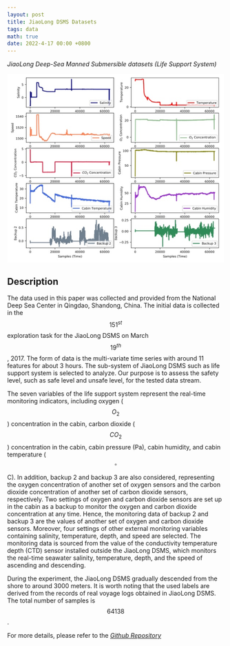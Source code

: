 ```yaml
---
layout: post
title: JiaoLong DSMS Datasets
tags: data
math: true
date: 2022-4-17 00:00 +0800
---
```


*JiaoLong Deep-Sea Manned Submersible datasets (Life Support System)*

![](/my_pics/jiaolong_fig.jpeg)

## Description

The data used in this paper was collected and provided from the National Deep Sea Center in Qingdao, Shandong, China. The initial data is collected in the $$151^{st}$$ exploration task for the JiaoLong DSMS on March $$19^{th}$$, 2017.
The form of data is the multi-variate time series with around 11 features for about 3 hours. The sub-system of JiaoLong DSMS such as life support system is selected to analyze. Our purpose is to assess the safety level, such as safe level and unsafe level, for the tested data stream.

The seven variables of the life support system represent the real-time monitoring indicators, including oxygen ($$O_2$$) concentration in the cabin, carbon dioxide ($$CO_2$$) concentration in the cabin, cabin pressure (Pa), cabin humidity, and cabin temperature ($$^\circ$$C). In addition, backup 2 and backup 3 are also considered, representing the oxygen concentration of another set of oxygen sensors and the carbon dioxide concentration of another set of carbon dioxide sensors, respectively. Two settings of oxygen and carbon dioxide sensors are set up in the cabin as a backup to monitor the oxygen and carbon dioxide concentration at any time.  Hence, the monitoring data of backup 2 and backup 3 are the values of another set of oxygen and carbon dioxide sensors. Moreover, four settings of other external monitoring variables containing salinity, temperature, depth, and speed are selected. The monitoring data is sourced from the value of the conductivity temperature depth (CTD) sensor installed outside the JiaoLong DSMS, which monitors the real-time seawater salinity, temperature, depth, and the speed of ascending and descending.

During the experiment, the JiaoLong DSMS gradually descended from the shore to around 3000 meters. It is worth noting that the used labels are derived from the records of real voyage logs obtained in JiaoLong DSMS. The total number of samples is $$64138$$.

For more details, please refer to the [*Github Repository*](https://github.com/liuzy0708/JiaolongDSMS_datasets)
